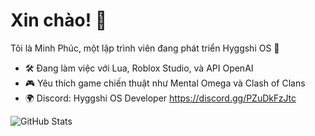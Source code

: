 # Xin chào! 👋
Tôi là Minh Phúc, một lập trình viên đang phát triển Hyggshi OS 🚀  
- 🛠 Đang làm việc với Lua, Roblox Studio, và API OpenAI  
- 🎮 Yêu thích game chiến thuật như Mental Omega và Clash of Clans  
- 🌍 Discord: Hyggshi OS Developer https://discord.gg/PZuDkFzJtc

![GitHub Stats](https://github-readme-stats.vercel.app/api?username=MinhPhuc&show_icons=true)
